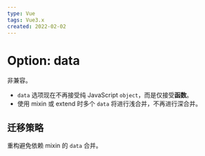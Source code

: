 ```yaml
---
type: Vue
tags: Vue3.x
created: 2022-02-02
---
```


# Option: data

非兼容。

- `data` 选项现在不再接受纯 JavaScript `object`，而是仅接受**函数**。
- 使用 mixin 或 extend 时多个 `data` 将进行浅合并，不再进行深合并。

## 迁移策略

重构避免依赖 mixin 的 `data` 合并。
